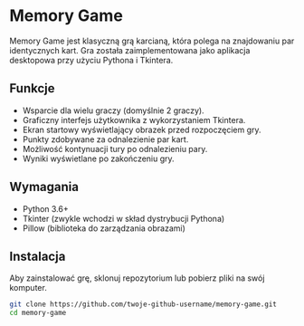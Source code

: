 # Memory Game

Memory Game jest klasyczną grą karcianą, która polega na znajdowaniu par identycznych kart. Gra została zaimplementowana jako aplikacja desktopowa przy użyciu Pythona i Tkintera.

## Funkcje

- Wsparcie dla wielu graczy (domyślnie 2 graczy).
- Graficzny interfejs użytkownika z wykorzystaniem Tkintera.
- Ekran startowy wyświetlający obrazek przed rozpoczęciem gry.
- Punkty zdobywane za odnalezienie par kart.
- Możliwość kontynuacji tury po odnalezieniu pary.
- Wyniki wyświetlane po zakończeniu gry.

## Wymagania

- Python 3.6+
- Tkinter (zwykle wchodzi w skład dystrybucji Pythona)
- Pillow (biblioteka do zarządzania obrazami)

## Instalacja

Aby zainstalować grę, sklonuj repozytorium lub pobierz pliki na swój komputer.

```bash
git clone https://github.com/twoje-github-username/memory-game.git
cd memory-game
